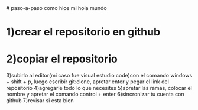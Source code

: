 <html># paso-a-paso
<head> como hice mi hola mundo </head>
<h1>1)crear el repositorio en github</h1><BASEFONT SIZE=150%>
<h1>2)copiar el repositorio</h1>
3)subirlo al editor(mi caso fue visual estudio code)con el comando windows + shift + p, luego escribir git:clone, apretar enter y pegar el link del repositorio
4)agregarle todo lo que necesites
5)apretar las ramas, colocar el nombre y apretar el comando control + enter
6)sincronizar tu cuenta con github 
7)revisar si esta bien 